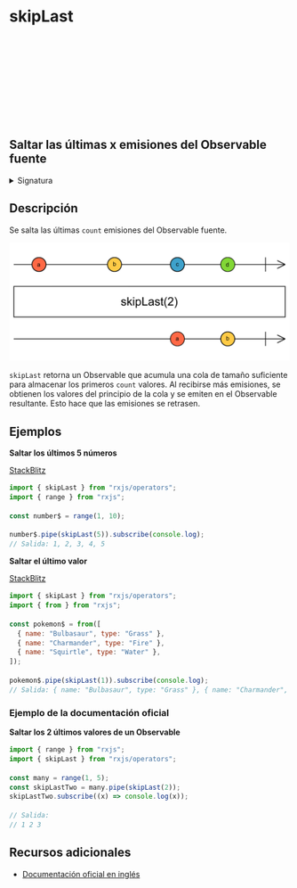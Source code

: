 <div class="page-heading">

# skipLast

<a target="_blank" href="https://github.com/ReactiveX/rxjs/blob/master/src/internal/operators/skipLast.ts">
<svg>
  <use xlink:href="/assets/icons/github.svg#github"></use>
</svg>
</a>
</div>

<h2 class="subtitle"> Saltar las últimas x emisiones del Observable fuente
</h2>

<details>
<summary>Signatura</summary>

### Firma

`skipLast<T>(count: number): MonoTypeOperatorFunction<T>`

### Parámetros

<table>
<tr><td>count</td><td>El número de elementos que saltarse del final del Observable fuente.</td></tr>
</table>

### Retornar

`MonoTypeOperatorFunction<T>`: Un Observable que se salta los últimos `count` valores emitidos por el Observable fuente.

### Lanza

`ArgumentOutOfRangeError` Al usar `skipLast(i)`, se lanza un error `ArgumentOutOrRangeError` si `i < 0`.

</details>

## Descripción

Se salta las últimas `count` emisiones del Observable fuente.

<img src="assets/images/marble-diagrams/filtering/skipLast.png" alt="Diagrama de canicas del operador skipLast">

`skipLast` retorna un Observable que acumula una cola de tamaño suficiente para almacenar los primeros `count` valores. Al recibirse más emisiones, se obtienen los valores del principio de la cola y se emiten en el Observable resultante. Esto hace que las emisiones se retrasen.

## Ejemplos

**Saltar los últimos 5 números**

<a target="_blank" href="https://stackblitz.com/edit/rxjs-skiplast-1?file=index.ts">StackBlitz</a>

```javascript
import { skipLast } from "rxjs/operators";
import { range } from "rxjs";

const number$ = range(1, 10);

number$.pipe(skipLast(5)).subscribe(console.log);
// Salida: 1, 2, 3, 4, 5
```

**Saltar el último valor**

<a target="_blank" href="https://stackblitz.com/edit/rxjs-skiplast-2?file=index.ts">StackBlitz</a>

```javascript
import { skipLast } from "rxjs/operators";
import { from } from "rxjs";

const pokemon$ = from([
  { name: "Bulbasaur", type: "Grass" },
  { name: "Charmander", type: "Fire" },
  { name: "Squirtle", type: "Water" },
]);

pokemon$.pipe(skipLast(1)).subscribe(console.log);
// Salida: { name: "Bulbasaur", type: "Grass" }, { name: "Charmander", type: "Fire" }
```

### Ejemplo de la documentación oficial

**Saltar los 2 últimos valores de un Observable**

```javascript
import { range } from "rxjs";
import { skipLast } from "rxjs/operators";

const many = range(1, 5);
const skipLastTwo = many.pipe(skipLast(2));
skipLastTwo.subscribe((x) => console.log(x));

// Salida:
// 1 2 3
```

## Recursos adicionales

- [Documentación oficial en inglés](https://rxjs-dev.firebaseapp.com/api/operators/skipLast)
